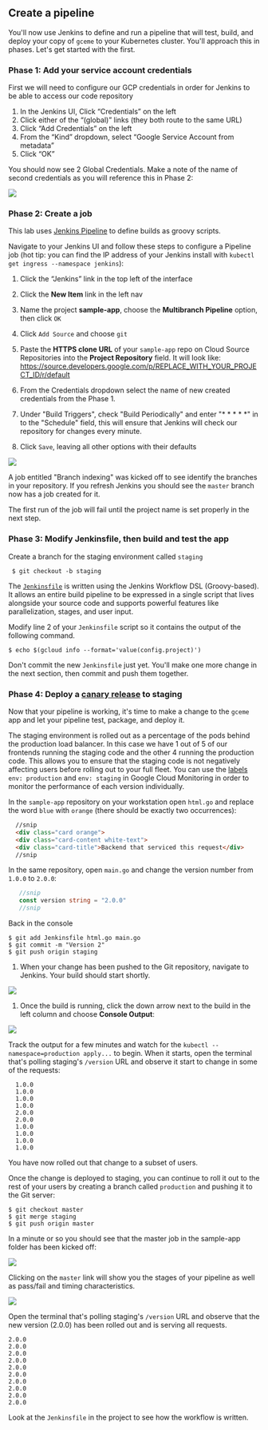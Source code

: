 
## Create a pipeline
You'll now use Jenkins to define and run a pipeline that will test, build, and deploy your copy of `gceme` to your Kubernetes cluster. You'll approach this in phases. Let's get started with the first.

### Phase 1: Add your service account credentials
First we will need to configure our GCP credentials in order for Jenkins to be able to access our code repository

1. In the Jenkins UI, Click “Credentials” on the left
1. Click either of the “(global)” links (they both route to the same URL)
1. Click “Add Credentials” on the left
1. From the “Kind” dropdown, select “Google Service Account from metadata”
1. Click “OK”

You should now see 2 Global Credentials. Make a note of the name of second credentials as you will reference this in Phase 2:

![](../docs/img/jenkins-credentials.png)


### Phase 2: Create a job
This lab uses [Jenkins Pipeline](https://jenkins.io/solutions/pipeline/) to define builds as groovy scripts.

Navigate to your Jenkins UI and follow these steps to configure a Pipeline job (hot tip: you can find the IP address of your Jenkins install with `kubectl get ingress --namespace jenkins`):

1. Click the “Jenkins” link in the top left of the interface

1. Click the **New Item** link in the left nav

1. Name the project **sample-app**, choose the **Multibranch Pipeline** option, then click `OK`

1. Click `Add Source` and choose `git`

1. Paste the **HTTPS clone URL** of your `sample-app` repo on Cloud Source Repositories into the **Project Repository** field.
    It will look like: https://source.developers.google.com/p/REPLACE_WITH_YOUR_PROJECT_ID/r/default

1. From the Credentials dropdown select the name of new created credentials from the Phase 1.

1. Under "Build Triggers", check "Build Periodically" and enter "* * * * *" in to the "Schedule" field, this will ensure that Jenkins will check our repository for changes every minute.

1. Click `Save`, leaving all other options with their defaults

  ![](../docs/img/clone_url.png)

A job entitled "Branch indexing" was kicked off to see identify the branches in your repository. If you refresh Jenkins you should see the `master` branch now has a job created for it.

The first run of the job will fail until the project name is set properly in the next step.


### Phase 3:  Modify Jenkinsfile, then build and test the app

Create a branch for the staging environment called `staging`
   
   ```shell
    $ git checkout -b staging
   ```

The [`Jenkinsfile`](https://jenkins.io/doc/book/pipeline/jenkinsfile/) is written using the Jenkins Workflow DSL (Groovy-based). It allows an entire build pipeline to be expressed in a single script that lives alongside your source code and supports powerful features like parallelization, stages, and user input.

Modify line 2 of your `Jenkinsfile` script so it contains the output of the following command. 

```shell
$ echo $(gcloud info --format='value(config.project)')
```

Don't commit the new `Jenkinsfile` just yet. You'll make one more change in the next section, then commit and push them together.

### Phase 4: Deploy a [canary release](http://martinfowler.com/bliki/CanaryRelease.html) to staging
Now that your pipeline is working, it's time to make a change to the `gceme` app and let your pipeline test, package, and deploy it.

The staging environment is rolled out as a percentage of the pods behind the production load balancer.
In this case we have 1 out of 5 of our frontends running the staging code and the other 4 running the production code. This allows you to ensure that the staging code is not negatively affecting users before rolling out to your full fleet.
You can use the [labels](http://kubernetes.io/docs/user-guide/labels/) `env: production` and `env: staging` in Google Cloud Monitoring in order to monitor the performance of each version individually.


In the `sample-app` repository on your workstation open `html.go` and replace the word `blue` with `orange` (there should be exactly two occurrences):

```html
  //snip
  <div class="card orange">
  <div class="card-content white-text">
  <div class="card-title">Backend that serviced this request</div>
  //snip
```

In the same repository, open `main.go` and change the version number from `1.0.0` to `2.0.0`:

```go
   //snip
   const version string = "2.0.0"
   //snip
```

Back in the console
```shell
$ git add Jenkinsfile html.go main.go
$ git commit -m "Version 2"
$ git push origin staging
```

1. When your change has been pushed to the Git repository, navigate to Jenkins. Your build should start shortly.

  ![](../docs/img/first-build.png)

1. Once the build is running, click the down arrow next to the build in the left column and choose **Console Output**:

  ![](../docs/img/console.png)

Track the output for a few minutes and watch for the `kubectl --namespace=production apply...` to begin. When it starts, open the terminal that's polling staging's `/version` URL and observe it start to change in some of the requests:

```
  1.0.0
  1.0.0
  1.0.0
  1.0.0
  2.0.0
  2.0.0
  1.0.0
  1.0.0
  1.0.0
  1.0.0
```

You have now rolled out that change to a subset of users.

Once the change is deployed to staging, you can continue to roll it out to the rest of your users by creating a branch called `production` and pushing it to the Git server:

```shell
$ git checkout master
$ git merge staging
$ git push origin master
```

In a minute or so you should see that the master job in the sample-app folder has been kicked off:

![](../docs/img/production.png)

Clicking on the `master` link will show you the stages of your pipeline as well as pass/fail and timing characteristics.

![](../docs/img/production_pipeline.png)

Open the terminal that's polling staging's `/version` URL and observe that the new version (2.0.0) has been rolled out and is serving all requests.

```
2.0.0
2.0.0
2.0.0
2.0.0
2.0.0
2.0.0
2.0.0
2.0.0
2.0.0
2.0.0
```

Look at the `Jenkinsfile` in the project to see how the workflow is written.
